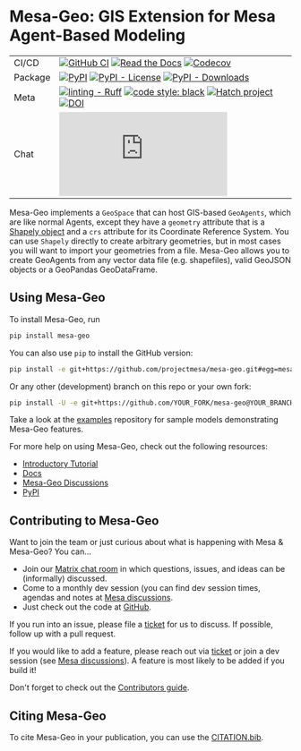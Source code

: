# Mesa-Geo: GIS Extension for Mesa Agent-Based Modeling

| | |
| --- | --- |
| CI/CD | [![GitHub CI](https://github.com/projectmesa/mesa-geo/workflows/build/badge.svg)](https://github.com/projectmesa/mesa-geo/actions) [![Read the Docs](https://readthedocs.org/projects/mesa-geo/badge/?version=main)](https://mesa-geo.readthedocs.io/en/main) [![Codecov](https://codecov.io/gh/projectmesa/mesa-geo/branch/main/graph/badge.svg)](https://codecov.io/gh/projectmesa/mesa-geo) |
| Package | [![PyPI](https://img.shields.io/pypi/v/mesa-geo.svg)](https://pypi.org/project/mesa-geo) [![PyPI - License](https://img.shields.io/pypi/l/mesa-geo)](https://pypi.org/project/mesa-geo/) [![PyPI - Downloads](https://img.shields.io/pypi/dw/mesa-geo)](https://pypistats.org/packages/mesa-geo) |
| Meta | [![linting - Ruff](https://img.shields.io/endpoint?url=https://raw.githubusercontent.com/astral-sh/ruff/main/assets/badge/v2.json)](https://github.com/astral-sh/ruff) [![code style: black](https://img.shields.io/badge/code%20style-black-000000.svg)](https://github.com/psf/black) [![Hatch project](https://img.shields.io/badge/%F0%9F%A5%9A-Hatch-4051b5.svg)](https://github.com/pypa/hatch) [![DOI](https://zenodo.org/badge/DOI/10.1145/3557989.3566157.svg)](https://doi.org/10.1145/3557989.3566157) |
| Chat | [![chat](https://img.shields.io/matrix/project-mesa:matrix.org?label=chat&logo=Matrix)](https://matrix.to/#/#project-mesa:matrix.org) |

Mesa-Geo implements a `GeoSpace` that can host GIS-based `GeoAgents`, which are like normal Agents, except they have a `geometry` attribute that is a [Shapely object](https://shapely.readthedocs.io/en/latest/manual.html) and a `crs` attribute for its Coordinate Reference System. You can use `Shapely` directly to create arbitrary geometries, but in most cases you will want to import your geometries from a file. Mesa-Geo allows you to create GeoAgents from any vector data file (e.g. shapefiles), valid GeoJSON objects or a GeoPandas GeoDataFrame.

## Using Mesa-Geo

To install Mesa-Geo, run

```bash
pip install mesa-geo
```

You can also use `pip` to install the GitHub version:

```bash
pip install -e git+https://github.com/projectmesa/mesa-geo.git#egg=mesa-geo
```

Or any other (development) branch on this repo or your own fork:

``` bash
pip install -U -e git+https://github.com/YOUR_FORK/mesa-geo@YOUR_BRANCH#egg=mesa-geo
```

Take a look at the [examples](https://github.com/projectmesa/mesa-examples/tree/main/gis) repository for sample models demonstrating Mesa-Geo features.

For more help on using Mesa-Geo, check out the following resources:

- [Introductory Tutorial](http://mesa-geo.readthedocs.org/en/main/tutorials/intro_tutorial.html)
- [Docs](http://mesa-geo.readthedocs.org/en/main/)
- [Mesa-Geo Discussions](https://github.com/projectmesa/mesa-geo/discussions)
- [PyPI](https://pypi.org/project/mesa-geo/)

## Contributing to Mesa-Geo

Want to join the team or just curious about what is happening with Mesa & Mesa-Geo? You can...

  * Join our [Matrix chat room](https://matrix.to/#/#mesa-geo:matrix.org) in which questions, issues, and ideas can be (informally) discussed.
  * Come to a monthly dev session (you can find dev session times, agendas and notes at [Mesa discussions](https://github.com/projectmesa/mesa/discussions).
  * Just check out the code at [GitHub](https://github.com/projectmesa/mesa-geo/).

If you run into an issue, please file a [ticket](https://github.com/projectmesa/mesa-geo/issues) for us to discuss. If possible, follow up with a pull request.

If you would like to add a feature, please reach out via [ticket](https://github.com/projectmesa/mesa-geo/issues) or join a dev session (see [Mesa discussions](https://github.com/projectmesa/mesa/discussions)).
A feature is most likely to be added if you build it!

Don't forget to check out the [Contributors guide](https://github.com/projectmesa/mesa-geo/blob/main/CONTRIBUTING.md).

## Citing Mesa-Geo

To cite Mesa-Geo in your publication, you can use the [CITATION.bib](https://github.com/projectmesa/mesa-geo/blob/main/CITATION.bib).

